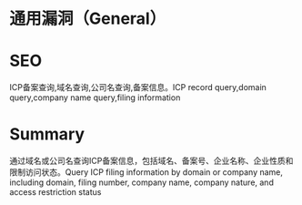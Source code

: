 # 通用漏洞（General）
# SEO
ICP备案查询,域名查询,公司名查询,备案信息。ICP record query,domain query,company name query,filing information
# Summary
通过域名或公司名查询ICP备案信息，包括域名、备案号、企业名称、企业性质和限制访问状态。Query ICP filing information by domain or company name, including domain, filing number, company name, company nature, and access restriction status
